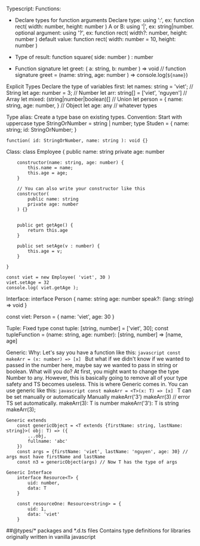 Typescript:
Functions: 
- Declare types for function arguments
	Declare type: using ':', ex: function rect( width: number, height: number )
	A or B: using '|', ex: string|number.
	optional argument: using '?', ex: function rect( width?: number, height: number )
	default value: function rect( width: number = 10, height: number )

- Type of result:
	function square( side: number ) : number

- Function signature
	let greet: ( a: string, b: number ) => void // function signature
	greet = (name: string, age: number ) => console.log(`${name}`)

Explicit Types
Declare the type of variables first:
	let names: string = 'viet'; // String
	let age: number = 3; // Number
	let arr: string[] = ['viet', 'nguyen'] // Array
	let mixed: (string|number|boolean)[] // Union
	let person = {
		name: string,
		age: number,
	} // Object
	let age: any // whatever types

Type alias:
Create a type base on existing types.
	Convention: Start with uppercase
	type StringOrNumber = string | number;
	type Studen = {
		name: string;
		id: StringOrNumber;
	}

	function( id: StringOrNumber, name: string ): void {}

Class: 
	class Employee {
	    public name: string
	    private age: number

	    constructor(name: string, age: number) {
	        this.name = name;
	        this.age = age;
	    }

	    // You can also write your constructor like this
	    constructor(
	    	public name: string
	    	private age: number
	    ) {}


	    public get getAge() {
	        return this.age
	    }

	    public set setAge(v : number) {
	        this.age = v;
	    }

	}

	const viet = new Employee( 'viet', 30 )
	viet.setAge = 32
	console.log( viet.getAge );

Interface:
interface Person {
    name: string
    age: number
    speak?: (lang: string) => void
}

const viet: Person = {
    name: 'viet',
    age: 30
}

Tuple:
	Fixed type
	const tuple: [string, number] = ['viet', 30];
	const tupleFunction = (name: string, age: number): [string, number] => [name, age]

Generic:
	Why:
	Let's say you have a function like this:
	```javascript
	const makeArr = (x: number) => [x]
	```
	But what if we didn't know if we wanted to passed in the number here, maybe say we wanted to pass in string or boolean. What will you do?
	At first, you might want to change the type Number to any. However, this is basically going to remove all of your type safety and TS becomes useless.
	This is where Generic comes in. You can use generic like this:
	```javascript
	const makeArr = <T>(x: T) => [x]
	```
	T can be set manually or automatically
	Manually
		makeArr<string>('3')
		makeArr<string>(3) // error
	TS set automatically.
		makeArr(3): T is number
		makeArr('3'): T is string
		makeArr(3);

	Generic extends
		const genericObject = <T extends {firstName: string, lastName: string}>( obj: T) => ({
		    ...obj,
		    fullname: 'abc'
		})
		const args = {firstName: 'viet', lastName: 'nguyen', age: 30} // args must have firstName and lastName
		const n3 = genericObject(args) // Now T has the type of args

	Generic Interface
		interface Resource<T> {
		    uid: number,
		    data: T
		}

		const resourceOne: Resource<string> = { 
		    uid: 1,
		    data: 'viet'
		}

##@types/* packages and \*.d.ts files
Contains type definitions for libraries originally written in vanilla javascript